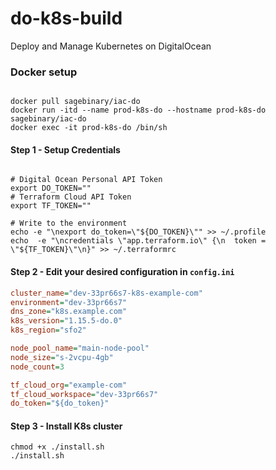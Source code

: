 # do-k8s-build
Deploy and Manage Kubernetes on DigitalOcean

### Docker setup

```shell

docker pull sagebinary/iac-do
docker run -itd --name prod-k8s-do --hostname prod-k8s-do sagebinary/iac-do
docker exec -it prod-k8s-do /bin/sh
```

#### Step 1 - Setup Credentials

```shell

# Digital Ocean Personal API Token
export DO_TOKEN=""
# Terraform Cloud API Token
export TF_TOKEN=""

# Write to the environment
echo -e "\nexport do_token=\"${DO_TOKEN}\"" >> ~/.profile
echo  -e "\ncredentials \"app.terraform.io\" {\n  token = \"${TF_TOKEN}\"\n}" >> ~/.terraformrc
```

#### Step 2 - Edit your desired configuration in `config.ini`

```ini
cluster_name="dev-33pr66s7-k8s-example-com"
environment="dev-33pr66s7"
dns_zone="k8s.example.com"
k8s_version="1.15.5-do.0"
k8s_region="sfo2"

node_pool_name="main-node-pool"
node_size="s-2vcpu-4gb"
node_count=3

tf_cloud_org="example-com"
tf_cloud_workspace="dev-33pr66s7"
do_token="${do_token}"
```

#### Step 3 - Install K8s cluster

```shell
chmod +x ./install.sh
./install.sh
```
